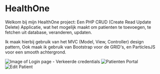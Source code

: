 # HealthOne

Welkom bij mijn HealthOne project:
Een PHP CRUD (Create Read Update Delete) Applicatie, wat het mogelijk maakt om patienten te toevoegen, te fetchen uit database, veranderen, updaten.


Ik maak hierbij gebruik van het MVC (Model, View, Controller) 
design pattern, Ook maak ik gebruik van Bootstrap voor de GRID's, en ParticlesJS voor een smooth achtergrond.


![Image of Login page - Verkeerde credentials](https://github.com/mhastan/HealthOne/img/wrongLogin.png)
![Patienten Portal](https://github.com/mhastan/HealthOne/img/patientenPortal.png)
![Edit Patient](https://github.com/mhastan/HealthOne/img/updatePatient.png)
